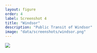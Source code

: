 ```yaml
---
layout: figure
order: 4
label: Screenshot 4
title: "Windsor"
description: "Public Transit of Windsor"
image: "data/screenshots/windsor.png"
---
```

<img src="{{ site.baseurl }}/data/screenshots/windsor.png">
